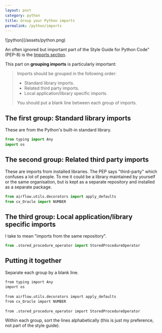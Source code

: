 ```yaml
---
layout: post
category: python
title: Group your Python imports
permalink: /python/imports
---
```

<div class="wide-logos" markdown="1">
![python](/assets/python.png)
</div>

An often ignored but important part of the Style Guide for Python Code" (PEP-8)
is the [Imports section](https://www.python.org/dev/peps/pep-0008/#imports).

This part on **grouping imports** is particularly important:

> Imports should be grouped in the following order:
>
> - Standard library imports.
> - Related third party imports.
> - Local application/library specific imports.
>
> You should put a blank line between each group of imports.

## The first group: Standard library imports

These are from the Python's built-in standard library.

```python
from typing import Any
import os
```

## The second group: Related third party imports

These are imports from installed libraries. The PEP says "third-party" which
confuses a lot of people. To me it could be a library maintained by yourself or
the same organisation, but is kept as a separate repository and installed as a
separate package.

```python
from airflow.utils.decorators import apply_defaults
from cx_Oracle import NUMBER
```

## The third group: Local application/library specific imports

I take to mean "imports from the same repository".

```python
from .stored_procedure_operator import StoredProcedureOperator
```

## Putting it together

Separate each group by a blank line.

```
from typing import Any
import os

from airflow.utils.decorators import apply_defaults
from cx_Oracle import NUMBER

from .stored_procedure_operator import StoredProcedureOperator
```

Within each group, sort the lines alphabetically (this is just my preference,
not part of the style guide).
